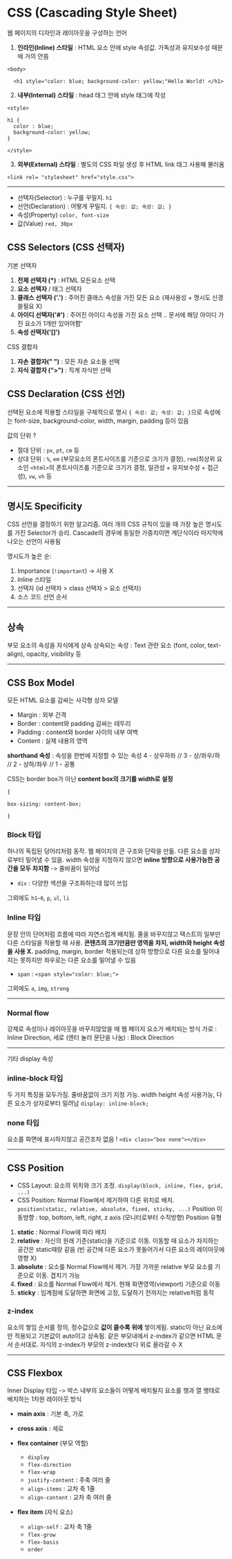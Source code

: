 # CSS (Cascading Style Sheet)
웹 페이지의 디자인과 레이아웃을 구성하는 언어

1. **인라인(Inline) 스타일** : HTML 요소 안에 style 속성값. 가독성과 유지보수성 때문에 거의 안씀

  `<body>`

      <h1 style="color: blue; background-color: yellow;"Hello World! </h1>

2. **내부(Internal) 스타일** : head 태그 안에 style 태그에 작성

  `<style>`

    h1 {
      color : blue;
      background-color: yellow;
    }
`</style>`

3. **외부(External) 스타일** : 별도의 CSS 파일 생성 후 HTML link 태그 사용해 불러옴

`<link rel= "stylesheet" href="style.css">`

---

- 선택자(Selector) : 누구를 꾸밀지. `h1`
- 선언(Declaration) : 어떻게 꾸밀지. `{ 속성: 값; 속성: 값; }`
- 속성(Property) `color, font-size`
- 값(Value) `red, 30px`

## CSS Selectors (CSS 선택자)
기본 선택자
1. **전체 선택자 (*)** : HTML 모든요소 선택
2. **요소 선택자** / 태그 선택자
3. **클래스 선택자 ('.')** : 주어진 클래스 속성을 가진 모든 요소 (재사용성 + 명시도 신경쓸필요 X)
4. **아이디 선택자('#')** : 주어진 아이디 속성을 가진 요소 선택 .. 문서에 해당 아이디 가진 요소가 1개만 있어야함'
5. **속성 선택자('[]')** 

CSS 결합자
1. **자손 결합자(" ")** : 모든 자손 요소들 선택
2. **자식 결합자 (">")** : 직계 자식만 선택

## CSS Declaration (CSS 선언)
선택된 요소에 적용할 스타일을 구체적으로 명시
`{ 속성: 값; 속성: 값; }`으로 속성에는 font-size, background-color, width, margin, padding 등이 있음


값의 단위 ?
- 절대 단위 : `px`, `pt`, `cm` 등
- 상대 단위 : `%`, `em` (부모요소의 폰트사이즈를 기준으로 크기가 결정), `rem`(최상위 요소인 `<html>`의 폰트사이즈를 기준으로 크기가 결정, 일관성 + 유지보수성 + 접근성), `vw`, `vh` 등

---

## 명시도 Specificity
CSS 선언을 결정하기 위한 알고리즘. 여러 개의 CSS 규칙이 있을 때 가장 높은 명시도를 가진 Selector가 승리.
Cascade의 경우에 동일한 가중치이면 계단식이라 마지막에 나오는 선언이 사용됨

명시도가 높은 순:
1. Importance (`!important`) -> 사용 X
2. Inline 스타일
3. 선택자 (id 선택자 > class 선택자 > 요소 선택자)
4. 소스 코드 선언 순서

---

## 상속
부모 요소의 속성을 자식에게 상속
상속되는 속성 : Text 관련 요소 (font, color, text-align), opacity, visibility 등

---

## CSS Box Model
모든 HTML 요소를 감싸는 사각형 상자 모델
- Margin : 외부 간격
- Border : content와 padding 감싸는 테두리
- Padding : content와 border 사이의 내부 여백
- Content : 실제 내용의 영역

**shorthand 속성** : 속성을 한번에 지정할 수 있는 속성
4 - 상우하좌 // 3 - 상/좌우/하 // 2 - 상하/좌우 // 1 - 공통

CSS는 border box가 아닌 **content box의 크기를 width로 설정**

`{`

  `box-sizing: content-box;`

`}`

###  Block 타입
하나의 독립된 덩어리처럼 동작. 웹 페이지의 큰 구조와 단락을 만듦. 다른 요소를 상자로부터 밀어낼 수 있음. width 속성을 지정하지 않으면 **inline 방향으로 사용가능한 공간을 모두 차지함** -> 줄바꿈이 일어남
- `div` : 다양한 섹션을 구조화하는데 많이 쓰임

그외에도 `h1~6`, `p`, `ul`, `li`

### Inline 타입 
문장 안의 단어처럼 흐름에 따라 자연스럽게 배치됨. 줄을 바꾸지않고 텍스트의 일부만 다른 스타일을 적용할 때 사용. **콘텐츠의 크기만큼만 영역을 차지, width와 height 속성을 사용 X.** padding, margin, border 적용되는데 상하 방향으로 다른 요소를 밀어내지는 못하지만 좌우로는 다른 요소를 밀어낼 수 있음
- `span` : `<span style="color: blue;">`

그외에도 `a`, `img`, `strong`

---

### Normal flow
강제로 속성이나 레이아웃을 바꾸지않았을 때 웹 페이지 요소가 배치되는 방식
가로 : Inline Direction, 세로 (엔터 눌러 문단을 나눔) : Block Direction

---

기타 display 속성
### inline-block 타입 
두 가지 특징을 모두가짐. 줄바꿈없이 크기 지정 가능. width height 속성 사용가능, 다른 요소가 상자로부터 밀려남
`display: inline-block;`

### none 타입
요소를 화면에 표시하지않고 공간조차 없음 !
`<div class="box none"></div>`

---

## CSS Position
- CSS Layout: 요소의 위치와 크기 조정. `display(block, inline, flex, grid, ...)`
- CSS Position: Normal Flow에서 제거하여 다른 위치로 배치. `position(static, relative, absolute, fixed, sticky, ...)`
Position 이동방향 : top, bottom, left, right, z axis (모니터로부터 수직방향)
Position 유형
1)  **static** : Normal Flow에 따라 배치
2)  **relative** : 자신의 원래 기준(static)을 기준으로 이동. 이동할 때 요소가 차지하는 공간은 static때랑 같음 (빈 공간에 다른 요소가 못들어가서 다른 요소의 레이아웃에 영향 X)
3) **absolute** : 요소를 Normal Flow에서 제거. 가장 가까운 relative 부모 요소를 기준으로 이동. 겹치기 가능
4) **fixed** : 요소를 Normal Flow에서 제거. 현재 화면영역(viewport) 기준으로 이동
5) **sticky** : 임계점에 도달하면 화면에 고정, 도달하기 전까지는 relative처럼 동작

### z-index
요소의 쌓임 순서를 정의, 정수값으로 **값이 클수록 위에** 쌓이게됨. static이 아닌 요소에만 적용되고 기본값이 auto이고 상속됨. 같은 부모내에서 z-index가 같으면 HTML 문서 순서대로. 자식의 z-index가 부모의 z-index보다 위로 올라갈 수 X

---

## CSS Flexbox
Inner Display 타입 -> 박스 내부의 요소들이 어떻게 배치될지
요소를 행과 열 행태로 배치하는 1차원 레이아웃 방식

- **main axis** : 기본 축, 가로
- **cross axis** : 세로
- **flex container** (부모 역할)
  - `display`
  - `flex-direction`
  - `flex-wrap`
  - `justify-content` : 주축 여러 줄
  - `align-items` : 교차 축 1줄
  - `align-content` : 교차 축 여러 줄

- **flex item** (자식 요소)
  - `align-self` : 교차 축 1줄
  - `flex-grow`
  - `flex-basis`
  - `order`